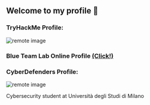 ## Welcome to my profile 👋
### TryHackMe Profile: 
![remote image](https://tryhackme-badges.s3.amazonaws.com/omarrdaniel.png)

### Blue Team Lab Online Profile [(Click!)](https://blueteamlabs.online/public/user/b5a87cdaef47805dabffe9)

### CyberDefenders Profile:
![remote image](https://cyberdefenders-storage.s3.me-central-1.amazonaws.com/profile-badges/omarrdaniel.png)

Cybersecurity student at Università degli Studi di Milano
<!--
**omarrdaniel/omarrdaniel** is a ✨ _special_ ✨ repository because its `README.md` (this file) appears on your GitHub profile.

Here are some ideas to get you started:

- 🔭 I’m currently working on ...
- 🌱 I’m currently learning ...
- 👯 I’m looking to collaborate on ...
- 🤔 I’m looking for help with ...
- 💬 Ask me about ...
- 📫 How to reach me: ...
- 😄 Pronouns: ...
- ⚡ Fun fact: ...
-->
